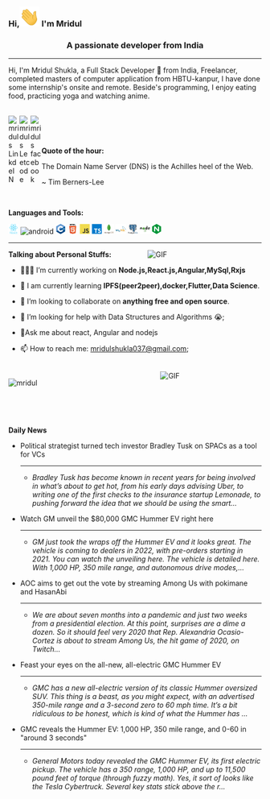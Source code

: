 ### Hi,<img src="https://raw.githubusercontent.com/ABSphreak/ABSphreak/master/gifs/Hi.gif" width="40px" /> I'm Mridul
<h3 align="center">A passionate developer from India</h3>

<hr/>

Hi, I'm Mridul Shukla, a Full Stack Developer 🚀 from India, Freelancer, completed masters of computer application from HBTU-kanpur,
I have done some internship's onsite and remote. Beside's programming, I enjoy eating food, practicing yoga and watching anime.

<br/>
<a href="https://www.linkedin.com/in/mridul-shukla-899123174/">
  <img align="left" alt="mriduls LinkdeIN" width="22px" src="https://cdn.jsdelivr.net/npm/simple-icons@v3/icons/linkedin.svg" />
</a>
<a href="https://leetcode.com/mridul37shukla/">
  <img align="left" alt="mriduls Leetcode" width="22px" src="https://cdn.jsdelivr.net/npm/simple-icons@v3/icons/leetcode.svg" />
</a>
<a href="https://www.facebook.com/mridul.shukla.524/">
  <img align="left" alt="mriduls facebook" width="22px" src="https://img.icons8.com/dusk/64/000000/facebook-new--v2.png" />
</a>
<br/>
<pre>

</pre>

**Quote of the hour:**

The Domain Name Server (DNS) is the Achilles heel of the Web.

~ Tim Berners-Lee
<pre>

</pre>
**Languages and Tools:**  

<p align="left"><img src="https://raw.githubusercontent.com/devicons/devicon/master/icons/react/react-original-wordmark.svg" alt="react" width="20" height="20"/> <img src="https://github.com/ReactiveX/rxjs/blob/master/docs_app/assets/Rx_Logo_S.png" alt="android" width="20" height="20"/> <img src="https://raw.githubusercontent.com/devicons/devicon/master/icons/cplusplus/cplusplus-original.svg" alt="cplusplus" width="20" height="20"/>   <img src="https://raw.githubusercontent.com/devicons/devicon/master/icons/html5/html5-original-wordmark.svg" alt="html5" width="20" height="20"/> <img src="https://raw.githubusercontent.com/devicons/devicon/master/icons/javascript/javascript-original.svg" alt="javascript" width="20" height="20"/> <img src="https://raw.githubusercontent.com/devicons/devicon/master/icons/typescript/typescript-original.svg" alt="typescript" width="20" height="20"/> <img src="https://raw.githubusercontent.com/devicons/devicon/master/icons/mongodb/mongodb-original-wordmark.svg" alt="mongodb" width="20" height="20"/> <img src="https://raw.githubusercontent.com/devicons/devicon/master/icons/mysql/mysql-original-wordmark.svg" alt="mysql" width="20" height="20"/> <img src="https://raw.githubusercontent.com/devicons/devicon/master/icons/postgresql/postgresql-original-wordmark.svg" alt="postgresql" width="20" height="20"/> <img src="https://raw.githubusercontent.com/devicons/devicon/master/icons/nodejs/nodejs-original-wordmark.svg" alt="nodejs" width="20" height="20"/> <img src="https://raw.githubusercontent.com/devicons/devicon/master/icons/nginx/nginx-original.svg" alt="nginx" width="20" height="20"/></p><p align="center"> 

<hr/>

<img align="right" alt="GIF"   width="45%" src="https://i.imgur.com/AfhCiQ7.gif"   />




**Talking about Personal Stuffs:**

- 👨🏽‍💻 I’m currently working on **Node.js,React.js,Angular,MySql,Rxjs**

- 🌱 I am currently learning **IPFS(peer2peer),docker,Flutter,Data Science**. 

- 👯 I’m looking to collaborate on **anything free and open source**.

- 🤔 I’m looking for help with Data Structures and Algorithms 😭;

- 💬Ask me about react, Angular and nodejs

- 📫 How to reach me: mridulshukla037@gmail.com;

 
<br/>
<img align="right" width="40%"  alt="GIF" src="https://media.giphy.com/media/836HiJc7pgzy8iNXCn/giphy.gif" />

<img align="left" width="55%"  src="https://github-readme-stats.vercel.app/api?username=mridul037&show_icons=true&hide_border=true" alt="mridul" /> </p>
<br/>
<br/>

<pre>


</pre>
**Daily News**
  - Political strategist turned tech investor Bradley Tusk on SPACs as a tool for VCs
     <hr/>
     
      - *Bradley Tusk has become known in recent years for being involved in what’s about to get hot, from his early days advising Uber, to writing one of the first checks to the insurance startup Lemonade, to pushing forward the idea that we should be using the smart…*
     
  - Watch GM unveil the $80,000 GMC Hummer EV right here
      <hr/>
      
      - *GM just took the wraps off the Hummer EV and it looks great. The vehicle is coming to dealers in 2022, with pre-orders starting in 2021. You can watch the unveiling here. The vehicle is detailed here. With 1,000 HP, 350 mile range, and autonomous drive modes,…*
      
  - AOC aims to get out the vote by streaming Among Us with pokimane and HasanAbi
      <hr/>
      
      - *We are about seven months into a pandemic and just two weeks from a presidential election. At this point, surprises are a dime a dozen. So it should feel very 2020 that Rep. Alexandria Ocasio-Cortez is about to stream Among Us, the hit game of 2020, on Twitch…*
      
  - Feast your eyes on the all-new, all-electric GMC Hummer EV
      <hr/>
      
      - *GMC has a new all-electric version of its classic Hummer oversized SUV. This thing is a beast, as you might expect, with an advertised 350-mile range and a 3-second zero to 60 mph time. It’s a bit ridiculous to be honest, which is kind of what the Hummer has …*
       
  - GMC reveals the Hummer EV: 1,000 HP, 350 mile range, and 0-60 in "around 3 seconds"
      <hr/>
       
       - *General Motors today revealed the GMC Hummer EV, its first electric pickup. The vehicle has a 350 range, 1,000 HP, and up to 11,500 pound feet of torque (through fuzzy math). Yes, it sort of looks like the Tesla Cybertruck. Several key stats stick above the r…*
      





